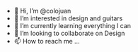 - 👋 Hi, I’m @colojuan
- 👀 I’m interested in design and guitars
- 🌱 I’m currently learning everything I can
- 💞️ I’m looking to collaborate on Design
- 📫 How to reach me ...

<!---
colojuan/colojuan is a ✨ special ✨ repository because its `README.md` (this file) appears on your GitHub profile.
You can click the Preview link to take a look at your changes.
--->
